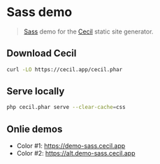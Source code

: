 # Sass demo

> [Sass](https://sass-lang.com) demo for the [Cecil](https://cecil.app) static site generator.

## Download Cecil

```bash
curl -LO https://cecil.app/cecil.phar
```

## Serve locally

```bash
php cecil.phar serve --clear-cache=css
```

## Onlie demos

- Color #1: <https://demo-sass.cecil.app>
- Color #2: <https://alt.demo-sass.cecil.app>
